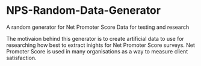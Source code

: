 # NPS-Random-Data-Generator
A random generator for Net Promoter Score Data for testing and research

The motivaion behind this generator is to create artificial data to use for researching how best to extract inights for Net Promoter Score surveys. Net Promoter Score is used in many organisations as a way to measure client satisfaction.
